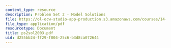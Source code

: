 ```yaml
---
content_type: resource
description: Problem Set 2 - Model Solutions
file: https://ol-ocw-studio-app-production.s3.amazonaws.com/courses/14-23-government-regulation-of-industry-spring-2003/d255bb24ff29f00425c6b3d8ca072644_ps2sol2003.pdf
file_type: application/pdf
resourcetype: Document
title: ps2sol2003.pdf
uid: d255bb24-ff29-f004-25c6-b3d8ca072644
---
```

